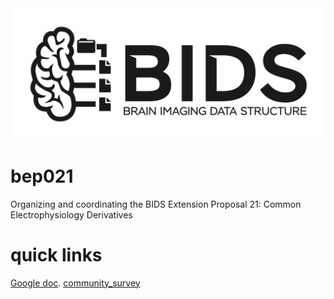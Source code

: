 <img src="https://github.com/bids-standard/bids-specification/blob/master/BIDS_logo/BIDS_logo_black_transparent_background_crop.png" alt="bids-logo" width="600"/>

# bep021
Organizing and coordinating the BIDS Extension Proposal 21: Common Electrophysiology Derivatives

# quick links
[Google doc](https://docs.google.com/document/d/1PmcVs7vg7Th-cGC-UrX8rAhKUHIzOI-uIOh69_mvdlw/edit).
[community_survey](https://github.com/bids-standard/bep021/blob/master/community_survey/bep021_analysis.ipynb)

